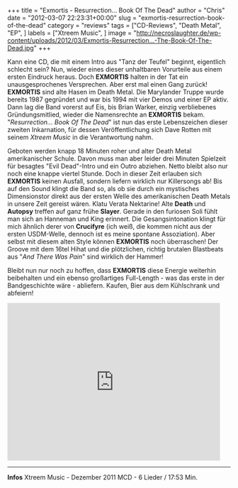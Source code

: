 +++
title = "Exmortis - Resurrection... Book Of The Dead"
author = "Chris"
date = "2012-03-07 22:23:31+00:00"
slug = "exmortis-resurrection-book-of-the-dead"
category = "reviews"
tags = ["CD-Reviews", "Death Metal", "EP", ]
labels = ["Xtreem Music", ]
image = "http://necroslaughter.de/wp-content/uploads/2012/03/Exmortis-Resurrection...-The-Book-Of-The-Dead.jpg"
+++

Kann eine CD, die mit einem Intro aus "Tanz der Teufel" beginnt, eigentlich schlecht sein? Nun, wieder eines dieser unhaltbaren Vorurteile aus einem ersten Eindruck heraus. Doch **EXMORTIS** halten in der Tat ein unausgesprochenes Versprechen. Aber erst mal einen Gang zurück! **EXMORTIS** sind alte Hasen im Death Metal. Die Marylander Truppe wurde bereits 1987 gegründet und war bis 1994 mit vier Demos und einer EP aktiv. Dann lag die Band vorerst auf Eis, bis Brian Warker, einzig verbliebenes Gründungsmitlied, wieder die Namensrechte an **EXMORTIS** bekam. "_Resurrection... Book Of The Dead_" ist nun das erste Lebenszeichen dieser zweiten Inkarnation, für dessen Veröffentlichung sich Dave Rotten mit seinem _Xtreem Music_ in die Verantwortung nahm.

Geboten werden knapp 18 Minuten roher und alter Death Metal amerikanischer Schule. Davon muss man aber leider drei Minuten Spielzeit für besagtes "Evil Dead"-Intro und ein Outro abziehen. Netto bleibt also nur noch eine knappe viertel Stunde. Doch in dieser Zeit erlauben sich **EXMORTIS** keinen Ausfall, sondern liefern wirklich nur Killersongs ab!
Bis auf den Sound klingt die Band so, als ob sie durch ein mystisches Dimensionstor direkt aus der ersten Welle des amerikanischen Death Metals in unsere Zeit gereist wären. Klatu Verata Nektarine! Alte **Death** und **Autopsy** treffen auf ganz frühe **Slayer**. Gerade in den furiosen Soli fühlt man sich an Hanneman und King erinnert. Die Gesangsintonation klingt für mich ähnlich derer von **Crucifyre** (ich weiß, die kommen nicht aus der ersten USDM-Welle, dennoch ist es meine spontane Assoziation). Aber selbst mit diesem alten Style können **EXMORTIS** noch überraschen! Der Groove mit dem 16tel Hihat und die plötzlichen, richtig brutalen Blastbeats aus "_And There Was Pain_" sind wirklich der Hammer!

Bleibt nun nur noch zu hoffen, dass **EXMORTIS** diese Energie weiterhin beibehalten und ein ebenso großartiges Full-Length - was das erste in der Bandgeschichte wäre - abliefern. Kaufen, Bier aus dem Kühlschrank und abfeiern!

<iframe allowfullscreen="" frameborder="0" height="355" src="http://www.youtube.com/embed/PR8X7Xm9Lq8" width="480"></iframe>



---
**Infos**
Xtreem Music - Dezember 2011
MCD - 6 Lieder / 17:53 Min.

